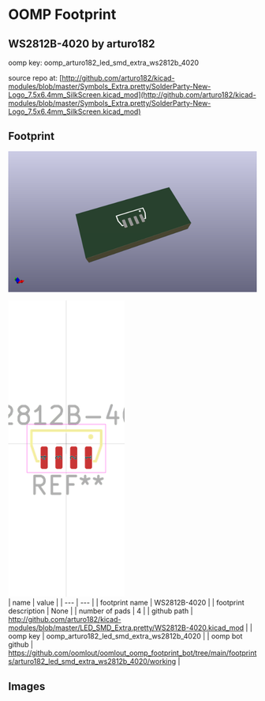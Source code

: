 # OOMP Footprint  
## WS2812B-4020  by arturo182  
  
oomp key: oomp_arturo182_led_smd_extra_ws2812b_4020  
  
source repo at: [http://github.com/arturo182/kicad-modules/blob/master/Symbols_Extra.pretty/SolderParty-New-Logo_7.5x6.4mm_SilkScreen.kicad_mod](http://github.com/arturo182/kicad-modules/blob/master/Symbols_Extra.pretty/SolderParty-New-Logo_7.5x6.4mm_SilkScreen.kicad_mod)  
## Footprint  
  
[![working_kicad_pcb_3d.png](working_kicad_pcb_3d_600.png)](working_kicad_pcb_3d.png)  
  
[![working.png](working_600.png)](working.png)  
| name | value | 
| --- | --- | 
| footprint name | WS2812B-4020 | 
| footprint description | None | 
| number of pads | 4 | 
| github path | http://github.com/arturo182/kicad-modules/blob/master/LED_SMD_Extra.pretty/WS2812B-4020.kicad_mod | 
| oomp key | oomp_arturo182_led_smd_extra_ws2812b_4020 | 
| oomp bot github | https://github.com/oomlout/oomlout_oomp_footprint_bot/tree/main/footprints/arturo182_led_smd_extra_ws2812b_4020/working | 
## Images  
